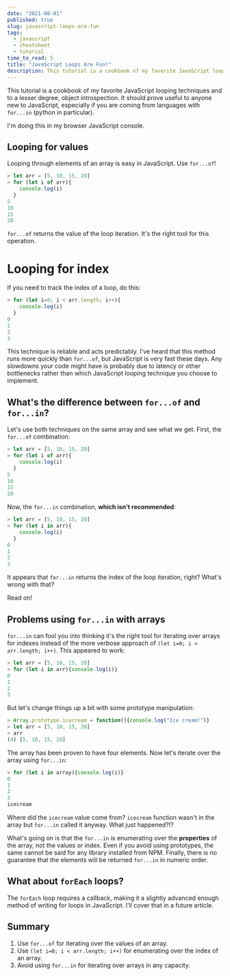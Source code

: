 ```yaml
---
date: "2021-08-01"
published: true
slug: javascript-loops-are-fun
tags:
  - javascript
  - cheatsheet
  - tutorial
time_to_read: 5
title: "JavaScript Loops Are Fun!"
description: This tutorial is a cookbook of my favorite JavaScript looping techniques.
---
```


This tutorial is a cookbook of my favorite JavaScript looping techniques and to a lesser degree, object introspection. It should prove useful to anyone new to JavaScript, especially if you are coming from languages with `for...in` (python in particular). 

I'm doing this in my browser JavaScript console.

## Looping for values

Looping through elements of an array is easy in JavaScript. Use `for...of`!

``` javascript
> let arr = [5, 10, 15, 20]
> for (let i of arr){
    console.log(i)
  }
5
10
15
20
```

`for...of` returns the value of the loop iteration. It's the right tool for this operation.

# Looping for index

If you need to track the index of a loop, do this:

``` javascript
> for (let i=0; i < arr.length; i++){
    console.log(i)
  }
0
1
2
3
```

This technique is reliable and acts predictably. I've heard that this method runs more quickly than `for...of`, but JavaScript is very fast these days. Any slowdowns your code might have is probably due to latency or other bottlenecks rather than which JavaScript looping technique you choose to implement.

## What's the difference between `for...of` and `for...in`?

Let's use both techniques on the same array and see what we get. First, the `for...of` combination:

``` javascript
> let arr = [5, 10, 15, 20]
> for (let i of arr){
    console.log(i)
  }
5
10
15
20
```

Now, the `for...in` combination, **which isn't recommended**:

``` javascript
> let arr = [5, 10, 15, 20]
> for (let i in arr){
    console.log(i)
  }
0
1
2
3
```

It appears that `for...in` returns the index of the loop iteration, right? What's wrong with that? 

Read on!

## Problems using `for...in` with arrays

`for...in` can fool you into thinking it's the right tool for iterating over arrays for indexes instead of the more verbose approach of `(let i=0; i < arr.length; i++)`. This appeared to work:

``` javascript
> let arr = [5, 10, 15, 20]
> for (let i in arr){console.log(i)}
0
1
2
3
```

But let's change things up a bit with some prototype manipulation:

``` javascript
> Array.prototype.icecream = function(){console.log("Ice cream!")}
> let arr = [5, 10, 15, 20]
> arr
(4) [5, 10, 15, 20]
```

The array has been proven to have four elements. Now let's iterate over the array using `for...in`:

``` javascript
> for (let i in array){console.log(i)}
0
1
2
3
icecream
```

Where did the `icecream` value come from? `icecream` function wasn't in the array but `for...in` called it anyway. What just happened?!?

What's going on is that the `for...in` is enumerating over the **properties** of the array, not the values or index. Even if you avoid using prototypes, the same cannot be said for any library installed from NPM. Finally, there is no guarantee that the elements will be returned `for...in` in numeric order.

## What about `forEach` loops?

The `forEach` loop requires a callback, making it a slightly advanced enough method of writing for loops in JavaScript. I'll cover that in a future article.

## Summary  

1. Use `for...of` for iterating over the values of an array.
2. Use `(let i=0; i < arr.length; i++)` for enumerating over the index of an array.
3. Avoid using `for...in` for iterating over arrays in any capacity.
